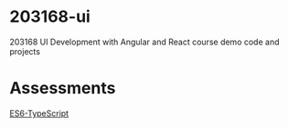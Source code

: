 # 203168-ui
203168 UI Development with Angular and React course demo code and projects
# Assessments
[ES6-TypeScript](https://www.qubits42.com/live/46387)
